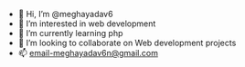 - 👋 Hi, I’m @meghayadav6
- 👀 I’m interested in web development 
- 🌱 I’m currently learning php
- 💞️ I’m looking to collaborate on Web development projects 
- 📫 email-meghayadav6n@gmail.com

<!---
meghayadav6/meghayadav6 is a ✨ special ✨ repository because its `README.md` (this file) appears on your GitHub profile.
You can click the Preview link to take a look at your changes.
--->
